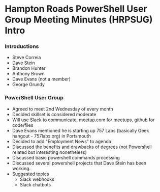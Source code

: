 Hampton Roads PowerShell User Group Meeting Minutes (HRPSUG) Intro
========================

### Introductions
  * Steve Correia
  * Dave Stein
  * Brandon Hunter
  * Anthony Brown
  * Dave Evans (not a member)
  * George Grundy

### PowerShell User Group
- Agreed to meet 2nd Wednesday of every month 
- Decided skillset is considered moderate
- Will use Slack to communicate, meetup.com for meetups, github for code/files
- Dave Evans mentioned he is starting up 757 Labs (basically Geek hangout - 757labs.org) in Portsmouth
- Decided to add "Employment News" to agenda  
- Discussed the benefits and drawbacks of degrees (not Powershell related but interesting nonetheless)
- Discussed basic powershell commands processing
- Discussed several powershell projects that Dave Stein has been working.
- Suggested topics
  - Slack webhooks
  - Slack chatbots
  
